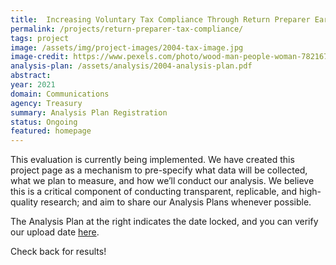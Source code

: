 ```yaml
---
title:  Increasing Voluntary Tax Compliance Through Return Preparer Early Intervention
permalink: /projects/return-preparer-tax-compliance/
tags: project  
image: /assets/img/project-images/2004-tax-image.jpg  
image-credit: https://www.pexels.com/photo/wood-man-people-woman-7821676/
analysis-plan: /assets/analysis/2004-analysis-plan.pdf
abstract: 
year: 2021  
domain: Communications
agency: Treasury
summary: Analysis Plan Registration
status: Ongoing
featured: homepage
---
```

This evaluation is currently being implemented. We have created this project page as a mechanism to pre-specify what data will be collected, what we plan to measure, and how we’ll conduct our analysis. We believe this is a critical component of conducting transparent, replicable, and high-quality research; and aim to share our Analysis Plans whenever possible.

The Analysis Plan at the right indicates the date locked, and you can verify our upload date <a href="https://github.com/gsa-oes/office-of-evaluation-sciences/commits/master/assets/analysis/2004-analysis-plan.pdf">here</a>. 

Check back for results!
